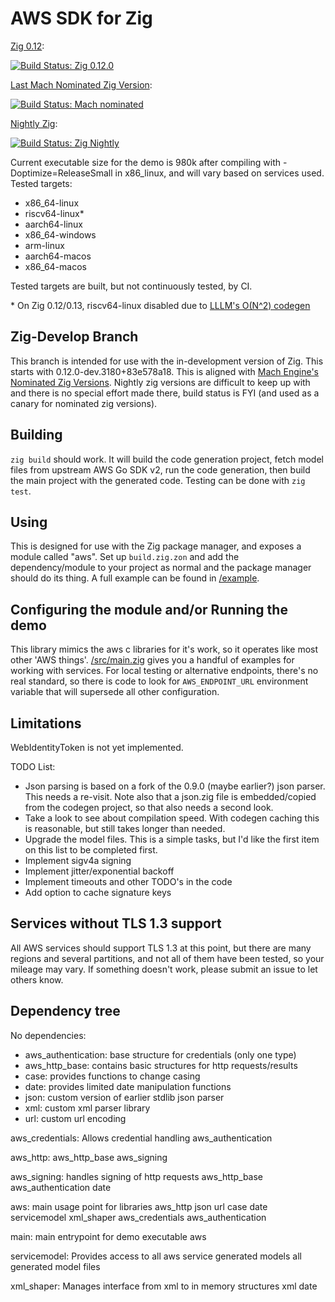 AWS SDK for Zig
===============

[Zig 0.12](https://ziglang.org/download/#release-0.12.0):

[![Build Status: Zig 0.12.0](https://git.lerch.org/lobo/aws-sdk-for-zig/actions/workflows/build.yaml/badge.svg)](https://git.lerch.org/lobo/aws-sdk-for-zig/actions?workflow=build.yaml&state=closed)

[Last Mach Nominated Zig Version](https://machengine.org/about/nominated-zig/):

[![Build Status: Mach nominated](https://git.lerch.org/lobo/aws-sdk-for-zig/actions/workflows/zig-mach.yaml/badge.svg?branch=zig-develop)](https://git.lerch.org/lobo/aws-sdk-for-zig/actions?workflow=zig-mach.yaml&state=closed)

[Nightly Zig](https://ziglang.org/download/):

[![Build Status: Zig Nightly](https://git.lerch.org/lobo/aws-sdk-for-zig/actions/workflows/zig-nightly.yaml/badge.svg?branch=zig-develop)](https://git.lerch.org/lobo/aws-sdk-for-zig/actions?workflow=zig-nightly.yaml&state=closed)

Current executable size for the demo is 980k after compiling with -Doptimize=ReleaseSmall
in x86_linux, and will vary based on services used. Tested targets:

* x86_64-linux
* riscv64-linux\*
* aarch64-linux
* x86_64-windows
* arm-linux
* aarch64-macos
* x86_64-macos

Tested targets are built, but not continuously tested, by CI.

\* On Zig 0.12/0.13, riscv64-linux disabled due to [LLLM's O(N^2) codegen](https://github.com/ziglang/zig/issues/18872)


Zig-Develop Branch
------------------

This branch is intended for use with the in-development version of Zig. This
starts with 0.12.0-dev.3180+83e578a18. This is aligned with [Mach Engine's Nominated
Zig Versions](https://machengine.org/about/nominated-zig/). Nightly zig versions
are difficult to keep up with and there is no special effort made there, build
status is FYI (and used as a canary for nominated zig versions).

Building
--------

`zig build` should work. It will build the code generation project, fetch model
files from upstream AWS Go SDK v2, run the code generation, then build the main
project with the generated code. Testing can be done with `zig test`.


Using
-----

This is designed for use with the Zig package manager, and exposes a module
called "aws". Set up `build.zig.zon` and add the dependency/module to your project
as normal and the package manager should do its thing. A full example can be found
in [/example](example/README.md).

Configuring the module and/or Running the demo
----------------------------------------------

This library mimics the aws c libraries for it's work, so it operates like most
other 'AWS things'. [/src/main.zig](src/main.zig) gives you a handful of examples
for working with services. For local testing or alternative endpoints, there's
no real standard, so there is code to look for `AWS_ENDPOINT_URL` environment
variable that will supersede all other configuration.

Limitations
-----------

WebIdentityToken is not yet implemented.

TODO List:

* Json parsing is based on a fork of the 0.9.0 (maybe earlier?) json parser.
  This needs a re-visit. Note also that a json.zig file is embedded/copied
  from the codegen project, so that also needs a second look.
* Take a look to see about compilation speed. With codegen caching this is
  reasonable, but still takes longer than needed.
* Upgrade the model files. This is a simple tasks, but I'd like the first
  item on this list to be completed first.
* Implement sigv4a signing
* Implement jitter/exponential backoff
* Implement timeouts and other TODO's in the code
* Add option to cache signature keys

Services without TLS 1.3 support
--------------------------------

All AWS services should support TLS 1.3 at this point, but there are many regions
and several partitions, and not all of them have been tested, so your mileage
may vary. If something doesn't work, please submit an issue to let others know.

Dependency tree
---------------

No dependencies:
  * aws_authentication: base structure for credentials (only one type)
  * aws_http_base: contains basic structures for http requests/results
  * case: provides functions to change casing
  * date: provides limited date manipulation functions
  * json: custom version of earlier stdlib json parser
  * xml: custom xml parser library
  * url: custom url encoding

aws_credentials: Allows credential handling
  aws_authentication

aws_http:
  aws_http_base
  aws_signing

aws_signing: handles signing of http requests
  aws_http_base
  aws_authentication
  date

aws: main usage point for libraries
  aws_http
  json
  url
  case
  date
  servicemodel
  xml_shaper
  aws_credentials
  aws_authentication

main: main entrypoint for demo executable
  aws

servicemodel: Provides access to all aws service generated models
  all generated model files

xml_shaper: Manages interface from xml to in memory structures
  xml
  date
